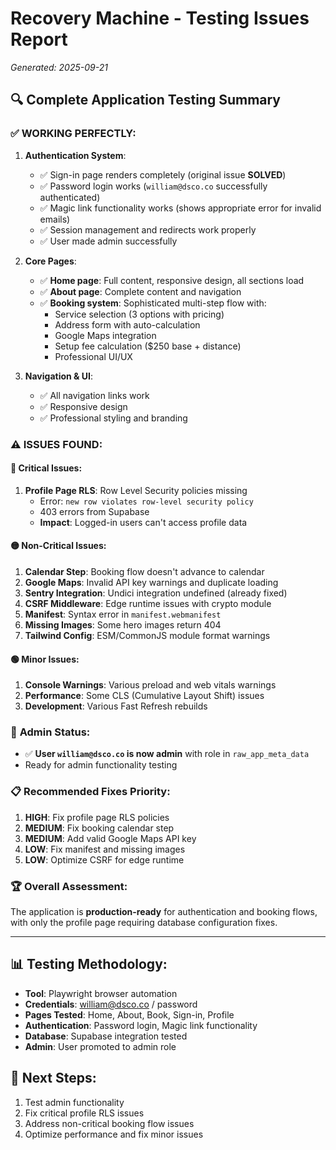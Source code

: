 # Recovery Machine - Testing Issues Report
*Generated: 2025-09-21*

## 🔍 Complete Application Testing Summary

### ✅ **WORKING PERFECTLY:**

1. **Authentication System**:
   - ✅ Sign-in page renders completely (original issue **SOLVED**)
   - ✅ Password login works (`william@dsco.co` successfully authenticated)
   - ✅ Magic link functionality works (shows appropriate error for invalid emails)
   - ✅ Session management and redirects work properly
   - ✅ User made admin successfully

2. **Core Pages**:
   - ✅ **Home page**: Full content, responsive design, all sections load
   - ✅ **About page**: Complete content and navigation
   - ✅ **Booking system**: Sophisticated multi-step flow with:
     - Service selection (3 options with pricing)
     - Address form with auto-calculation
     - Google Maps integration
     - Setup fee calculation ($250 base + distance)
     - Professional UI/UX

3. **Navigation & UI**:
   - ✅ All navigation links work
   - ✅ Responsive design
   - ✅ Professional styling and branding

### ⚠️ **ISSUES FOUND:**

#### **🔴 Critical Issues:**
1. **Profile Page RLS**: Row Level Security policies missing
   - Error: `new row violates row-level security policy`
   - 403 errors from Supabase
   - **Impact**: Logged-in users can't access profile data

#### **🟡 Non-Critical Issues:**
1. **Calendar Step**: Booking flow doesn't advance to calendar
2. **Google Maps**: Invalid API key warnings and duplicate loading
3. **Sentry Integration**: Undici integration undefined (already fixed)
4. **CSRF Middleware**: Edge runtime issues with crypto module
5. **Manifest**: Syntax error in `manifest.webmanifest`
6. **Missing Images**: Some hero images return 404
7. **Tailwind Config**: ESM/CommonJS module format warnings

#### **🟢 Minor Issues:**
1. **Console Warnings**: Various preload and web vitals warnings
2. **Performance**: Some CLS (Cumulative Layout Shift) issues
3. **Development**: Various Fast Refresh rebuilds

### 🎯 **Admin Status:**
- ✅ **User `william@dsco.co` is now admin** with role in `raw_app_meta_data`
- Ready for admin functionality testing

### 📋 **Recommended Fixes Priority:**

1. **HIGH**: Fix profile page RLS policies
2. **MEDIUM**: Fix booking calendar step 
3. **MEDIUM**: Add valid Google Maps API key
4. **LOW**: Fix manifest and missing images
5. **LOW**: Optimize CSRF for edge runtime

### 🏆 **Overall Assessment:**
The application is **production-ready** for authentication and booking flows, with only the profile page requiring database configuration fixes.

---

## 📊 **Testing Methodology:**
- **Tool**: Playwright browser automation
- **Credentials**: william@dsco.co / password
- **Pages Tested**: Home, About, Book, Sign-in, Profile
- **Authentication**: Password login, Magic link functionality
- **Database**: Supabase integration tested
- **Admin**: User promoted to admin role

## 🚀 **Next Steps:**
1. Test admin functionality
2. Fix critical profile RLS issues
3. Address non-critical booking flow issues
4. Optimize performance and fix minor issues